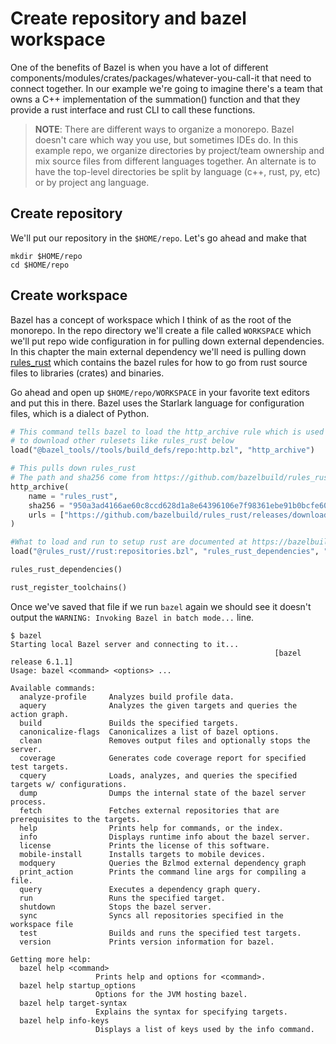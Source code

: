 # Create repository and bazel workspace

One of the benefits of Bazel is when you have a lot of different
components/modules/crates/packages/whatever-you-call-it that need to connect together. In our example
we're going to imagine there's a team that owns a C++ implementation of the summation() function and that they
provide a rust interface and rust CLI to call these functions.

> **NOTE**: There are different ways to organize a monorepo. Bazel doesn't
> care which way you use, but sometimes IDEs do. In this example repo, we
> organize directories by project/team ownership and mix source files from different
> languages together. An alternate is to have the top-level directories
> be split by language (c++, rust, py, etc) or by project ang language.

## Create repository
We'll put our repository in the `$HOME/repo`. Let's go ahead and make that
```shell
mkdir $HOME/repo
cd $HOME/repo
```

## Create workspace
Bazel has a concept of workspace which I think of as the root of the monorepo. In the repo directory
we'll create a file called `WORKSPACE` which we'll put repo wide configuration in for pulling
down external dependencies. In this chapter the main external dependency we'll need is pulling down
[rules_rust](https://bazelbuild.github.io/rules_rust/) which contains the bazel rules for how to go from rust
source files to libraries (crates) and binaries.

Go ahead and open up `$HOME/repo/WORKSPACE` in your favorite text editors and put this in there. Bazel uses
the Starlark language for configuration files, which is a dialect of Python.
```python
# This command tells bazel to load the http_archive rule which is used
# to download other rulesets like rules_rust below
load("@bazel_tools//tools/build_defs/repo:http.bzl", "http_archive")

# This pulls down rules_rust
# The path and sha256 come from https://github.com/bazelbuild/rules_rust/releases
http_archive(
    name = "rules_rust",
    sha256 = "950a3ad4166ae60c8ccd628d1a8e64396106e7f98361ebe91b0bcfe60d8e4b60",
    urls = ["https://github.com/bazelbuild/rules_rust/releases/download/0.20.0/rules_rust-v0.20.0.tar.gz"],
)

#What to load and run to setup rust are documented at https://bazelbuild.github.io/rules_rust/
load("@rules_rust//rust:repositories.bzl", "rules_rust_dependencies", "rust_register_toolchains")

rules_rust_dependencies()

rust_register_toolchains()
```

Once we've saved that file if we run `bazel` again we should see it doesn't output the `WARNING: Invoking Bazel in batch mode...` line.
```shell
$ bazel
Starting local Bazel server and connecting to it...
                                                           [bazel release 6.1.1]
Usage: bazel <command> <options> ...

Available commands:
  analyze-profile     Analyzes build profile data.
  aquery              Analyzes the given targets and queries the action graph.
  build               Builds the specified targets.
  canonicalize-flags  Canonicalizes a list of bazel options.
  clean               Removes output files and optionally stops the server.
  coverage            Generates code coverage report for specified test targets.
  cquery              Loads, analyzes, and queries the specified targets w/ configurations.
  dump                Dumps the internal state of the bazel server process.
  fetch               Fetches external repositories that are prerequisites to the targets.
  help                Prints help for commands, or the index.
  info                Displays runtime info about the bazel server.
  license             Prints the license of this software.
  mobile-install      Installs targets to mobile devices.
  modquery            Queries the Bzlmod external dependency graph
  print_action        Prints the command line args for compiling a file.
  query               Executes a dependency graph query.
  run                 Runs the specified target.
  shutdown            Stops the bazel server.
  sync                Syncs all repositories specified in the workspace file
  test                Builds and runs the specified test targets.
  version             Prints version information for bazel.

Getting more help:
  bazel help <command>
                   Prints help and options for <command>.
  bazel help startup_options
                   Options for the JVM hosting bazel.
  bazel help target-syntax
                   Explains the syntax for specifying targets.
  bazel help info-keys
                   Displays a list of keys used by the info command.
```
